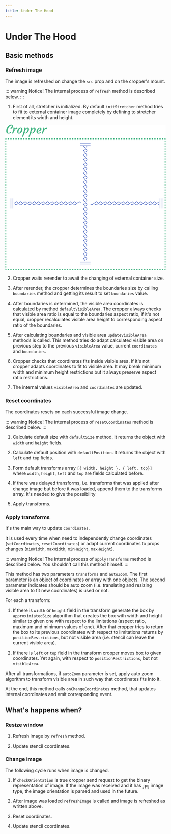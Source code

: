 ```yaml
---
title: Under The Hood
---
```


# Under The Hood

## Basic methods

### Refresh image

The image is refreshed on change the `src` prop and on the cropper's mount.

::: warning Notice!
The internal process of `refresh` method is described below.
:::

1. First of all, stretcher is initialized. By default `initStretcher` method tries to
fit to external container image completely by defining to stretcher element its width and height.

![Example](../.vuepress/assets/under-the-hood/stretching.svg)

2. Cropper waits rerender to await the changing of external container size.

3. After rerender, the cropper determines the boundaries size by calling `boundaries` method and getting its result to 
set `boundaries` value.

4. After boundaries is determined, the visible area coordinates is calculated by method `defaultVisibleArea`. 
The cropper always checks that visible area ratio is equal to the boundaries aspect ratio, if it's not equal,
cropper recalculates visible area height to corresponding aspect ratio of the boundaries.

5. After calculating boundaries and visible area `updateVisibleArea` methods is called. This method tries do adapt
calculated visible area on previous step to the previous `visibleArea` value, current `coordinates` and `boundaries`.

6. Cropper checks that coordinates fits inside visible area. If it's not cropper adapts coordinates to fit to
visible area. It may break minimum width and minimum height restrictions but it always preserve aspect ratio restrictions.

7. The internal values `visibleArea` and `coordinates` are updated.

### Reset coordinates

The coordinates resets on each successful image change.

::: warning Notice!
The internal process of `resetCoordinates` method is described below.
:::

1. Calculate default size with `defaultSize` method. It returns the object with `width` and `height` fields.
 
2. Calculate default position with `defaultPosition`. It returns the object with `left` and `top` fields.

3. Form default transforms array `[{ width, height }, { left, top}]` where `width`, `height`, `left` and `top` are fields calculated before.

4. If there was delayed transforms, i.e. transforms that was applied after change image but before it was loaded, append them to the transforms array. 
It's needed to give the possibility 

5. Apply transforms.


### Apply transforms

It's the main way to update `coordinates`. 

It is used every time when need to independently change coordinates (`setCoordinates`, `resetCoordinates`) or adapt current coordinates to props changes (`minWidth`, `maxWidth`, `minHeight`, `maxHeight`).

::: warning Notice!
The internal process of `applyTransforms` method is described below. You shouldn't call this method himself.
:::

This method has two parameters `transforms` and `autoZoom`. 
The first parameter is an object of coordinates or array with one objects. 
The second parameter indicates should be auto zoom (i.e. translating and resizing visible area to fit new coordinates) is used or not.

For each a transform:

1. If there is `width` or `height` field in the transform generate the box by `approximiatedSize` algorithm that creates
the box with width and height similar to given one with respect to the limitations (aspect ratio, maximum and minimum values of one). 
After that cropper tries to return the box to its previous coordinates with respect to limitations returns by `positionRestrictions`, but not 
visible area (i.e. stencil can leave the current visible area). 

2. If there is `left` or `top` field in the transform cropper moves box to given coordinates. Yet again, with respect to `positionRestrictions`, but not `visibleArea`.

After all transformations, if `autoZoom` parameter is set, apply auto zoom algorithm to transform visible area in such way that coordinates
fits into it.

At the end, this method calls `onChangeCoordinates` method, that updates internal coordinates and emit corresponding event.

## What's happens when?

### Resize window

1. Refresh image by `refresh` method.

2. Update stencil coordinates.

### Change image

The following cycle runs when image is changed.

1. If `checkOrientation` is true cropper send request to get the binary representation of image. 
If the image was received and it has `jpg` image type, the image orientation is parsed and used 
in the future.

2. After image was loaded `refreshImage` is called and image is refreshed as written above.

3. Reset coordinates.

4. Update stencil coordinates.
